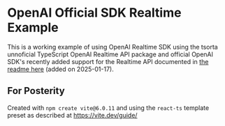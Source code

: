 # OpenAI Official SDK Realtime Example

This is a working example of using OpenAI Realtime SDK using the tsorta unnoficial TypeScript OpenAI Realtime API package and official OpenAI SDK's recently added support for the Realtime API documented in [the readme here](https://github.com/openai/openai-node/tree/v4.81.0#realtime-api-beta) (added on 2025-01-17).

## For Posterity

Created with `npm create vite@6.0.11` and using the `react-ts` template preset as described at https://vite.dev/guide/
